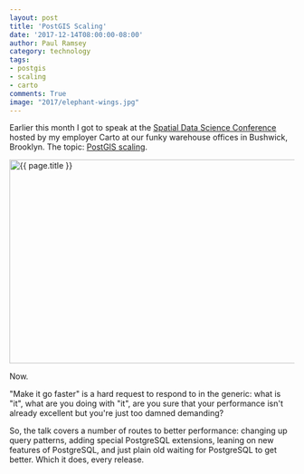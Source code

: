 ```yaml
---
layout: post
title: 'PostGIS Scaling'
date: '2017-12-14T08:00:00-08:00'
author: Paul Ramsey
category: technology
tags:
- postgis
- scaling
- carto
comments: True
image: "2017/elephant-wings.jpg"
---
```


Earlier this month I got to speak at the [Spatial Data Science Conference](https://carto.com/spatial-data-conference/) hosted by my employer Carto at our funky warehouse offices in Bushwick, Brooklyn. The topic: [PostGIS scaling](http://s3.cleverelephant.ca/2017-cdb-postgis.pdf). 

<a href="http://s3.cleverelephant.ca/2017-cdb-postgis.pdf" border="0"><img src="{{ site.images }}{{ page.image }}" alt="{{ page.title }}" width="600" height="360" /></a>

Now. 

"Make it go faster" is a hard request to respond to in the generic: what is "it", what are you doing with "it", are you sure that your performance isn't already excellent but you're just too damned demanding?

So, the talk covers a number of routes to better performance: changing up query patterns, adding special PostgreSQL extensions, leaning on new features of PostgreSQL, and just plain old waiting for PostgreSQL to get better. Which it does, every release.

